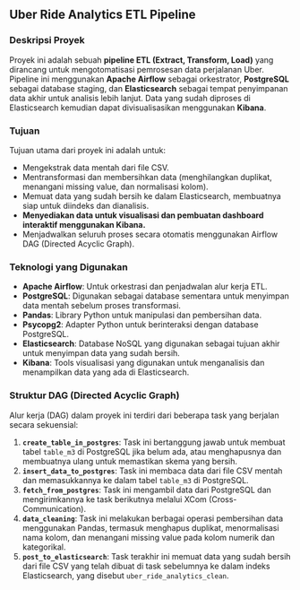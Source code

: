 ## Uber Ride Analytics ETL Pipeline

### Deskripsi Proyek

Proyek ini adalah sebuah **pipeline ETL (Extract, Transform, Load)** yang dirancang untuk mengotomatisasi pemrosesan data perjalanan Uber. Pipeline ini menggunakan **Apache Airflow** sebagai orkestrator, **PostgreSQL** sebagai database staging, dan **Elasticsearch** sebagai tempat penyimpanan data akhir untuk analisis lebih lanjut. Data yang sudah diproses di Elasticsearch kemudian dapat divisualisasikan menggunakan **Kibana**.

### Tujuan

Tujuan utama dari proyek ini adalah untuk:

- Mengekstrak data mentah dari file CSV.
- Mentransformasi dan membersihkan data (menghilangkan duplikat, menangani missing value, dan normalisasi kolom).
- Memuat data yang sudah bersih ke dalam Elasticsearch, membuatnya siap untuk diindeks dan dianalisis.
- **Menyediakan data untuk visualisasi dan pembuatan dashboard interaktif menggunakan Kibana.**
- Menjadwalkan seluruh proses secara otomatis menggunakan Airflow DAG (Directed Acyclic Graph).

### Teknologi yang Digunakan

- **Apache Airflow**: Untuk orkestrasi dan penjadwalan alur kerja ETL.
- **PostgreSQL**: Digunakan sebagai database sementara untuk menyimpan data mentah sebelum proses transformasi.
- **Pandas**: Library Python untuk manipulasi dan pembersihan data.
- **Psycopg2**: Adapter Python untuk berinteraksi dengan database PostgreSQL.
- **Elasticsearch**: Database NoSQL yang digunakan sebagai tujuan akhir untuk menyimpan data yang sudah bersih.
- **Kibana**: Tools visualisasi yang digunakan untuk menganalisis dan menampilkan data yang ada di Elasticsearch.

### Struktur DAG (Directed Acyclic Graph)

Alur kerja (DAG) dalam proyek ini terdiri dari beberapa task yang berjalan secara sekuensial:

1. **`create_table_in_postgres`**: Task ini bertanggung jawab untuk membuat tabel `table_m3` di PostgreSQL jika belum ada, atau menghapusnya dan membuatnya ulang untuk memastikan skema yang bersih.
2. **`insert_data_to_postgres`**: Task ini membaca data dari file CSV mentah dan memasukkannya ke dalam tabel `table_m3` di PostgreSQL.
3. **`fetch_from_postgres`**: Task ini mengambil data dari PostgreSQL dan mengirimkannya ke task berikutnya melalui XCom (Cross-Communication).
4. **`data_cleaning`**: Task ini melakukan berbagai operasi pembersihan data menggunakan Pandas, termasuk menghapus duplikat, menormalisasi nama kolom, dan menangani missing value pada kolom numerik dan kategorikal.
5. **`post_to_elasticsearch`**: Task terakhir ini memuat data yang sudah bersih dari file CSV yang telah dibuat di task sebelumnya ke dalam indeks Elasticsearch, yang disebut `uber_ride_analytics_clean`.
